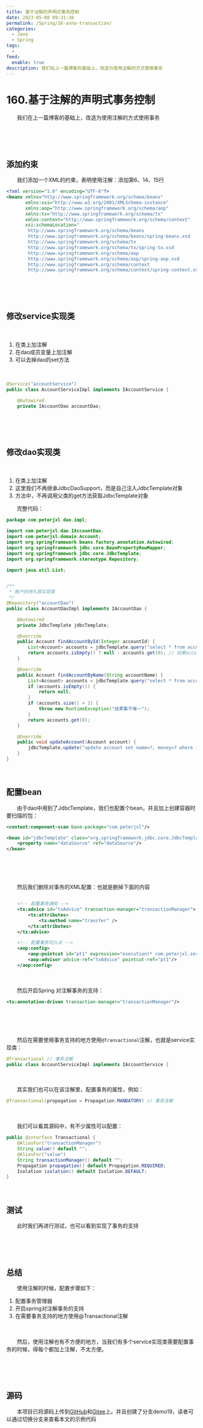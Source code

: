 ```yaml
---
title: 基于注解的声明式事务控制
date: 2023-05-08 09:31:38
permalink: /Spring/16-anno-transaction/
categories:
  - Java
  - Spring
tags:
  - 
feed:
  enable: true
description: 我们在上一篇博客的基础上，改造为使用注解的方式使用事务
---
```

# 160.基于注解的声明式事务控制

　　我们在上一篇博客的基础上，改造为使用注解的方式使用事务

　<!-- more -->　‍

　　‍

## 添加约束

　　我们添加一个XML的约束，表明使用注解：添加第6、14、15行

```xml
<?xml version="1.0" encoding="UTF-8"?>
<beans xmlns="http://www.springframework.org/schema/beans"
       xmlns:xsi="http://www.w3.org/2001/XMLSchema-instance"
       xmlns:aop="http://www.springframework.org/schema/aop"
       xmlns:tx="http://www.springframework.org/schema/tx"
       xmlns:context="http://www.springframework.org/schema/context"
       xsi:schemaLocation="
        http://www.springframework.org/schema/beans
        http://www.springframework.org/schema/beans/spring-beans.xsd
        http://www.springframework.org/schema/tx
        http://www.springframework.org/schema/tx/spring-tx.xsd
        http://www.springframework.org/schema/aop
        http://www.springframework.org/schema/aop/spring-aop.xsd
        http://www.springframework.org/schema/context
        http://www.springframework.org/schema/context/spring-context.xsd">
```

　　‍

　　‍

## 修改service实现类

　　‍

1. 在类上加注解
2. 在dao成员变量上加注解
3. 可以去掉dao的set方法

　　‍

```java
@Service("accountService")
public class AccountServiceImpl implements IAccountService {

    @Autowired
    private IAccountDao accountDao;
```

　　‍

　　‍

## 修改dao实现类

　　‍

1. 在类上加注解
2. 这里我们不再继承JdbcDaoSupport，而是自己注入JdbcTemplate对象
3. 方法中，不再调用父类的get方法获取JdbcTemplate对象

　　完整代码：

```java
package com.peterjxl.dao.impl;

import com.peterjxl.dao.IAccountDao;
import com.peterjxl.domain.Account;
import org.springframework.beans.factory.annotation.Autowired;
import org.springframework.jdbc.core.BeanPropertyRowMapper;
import org.springframework.jdbc.core.JdbcTemplate;
import org.springframework.stereotype.Repository;

import java.util.List;


/**
 * 账户的持久层实现类
 */
@Repository("accountDao")
public class AccountDaoImpl implements IAccountDao {

    @Autowired
    private JdbcTemplate jdbcTemplate;

    @Override
    public Account findAccountById(Integer accountId) {
        List<Account> accounts = jdbcTemplate.query("select * from account where id = ?", new BeanPropertyRowMapper<>(Account.class), accountId);
        return accounts.isEmpty() ? null : accounts.get(0); // 如果accounts为空，返回null，否则返回accounts.get(0)
    }

    @Override
    public Account findAccountByName(String accountName) {
        List<Account> accounts = jdbcTemplate.query("select * from account where name = ?", new BeanPropertyRowMapper<>(Account.class), accountName);
        if (accounts.isEmpty()) {
            return null;
        }
        if (accounts.size() > 1) {
            throw new RuntimeException("结果集不唯一");
        }
        return accounts.get(0);
    }

    @Override
    public void updateAccount(Account account) {
        jdbcTemplate.update("update account set name=?, money=? where id=?", account.getName(), account.getMoney(), account.getId());
    }
}

```

　　‍

## 配置bean

　　由于dao中用到了JdbcTemplate，我们也配置个bean，并且加上创建容器时要扫描的包：

```xml
<context:component-scan base-package="com.peterjxl"/>

<bean id="jdbcTemplate" class="org.springframework.jdbc.core.JdbcTemplate">
    <property name="dataSource" ref="dataSource"/>
</bean>
```

　　‍

　　‍

　　然后我们删除对事务的XML配置：也就是删掉下面的内容

```xml

    <!-- 配置事务通知 -->
    <tx:advice id="txAdvice" transaction-manager="transactionManager">
        <tx:attributes>
            <tx:method name="transfer" />
        </tx:attributes>
    </tx:advice>

    <!-- 配置事务切入点 -->
    <aop:config>
        <aop:pointcut id="pt1" expression="execution(* com.peterjxl.service.impl.*.*(..))"/>
        <aop:advisor advice-ref="txAdvice" pointcut-ref="pt1"/>
    </aop:config>
```

　　‍

　　然后开启Spring 对注解事务的支持：

```xml
<tx:annotation-driven transaction-manager="transactionManager"/>
```

　　‍

　　‍

　　然后在需要使用事务支持的地方使用`@Transactional`​注解，也就是service实现类：

```java
@Transactional // 事务注解
public class AccountServiceImpl implements IAccountService {
```

　　‍

　　其实我们也可以在该注解里，配置事务的属性，例如：

```java
@Transactional(propagation = Propagation.MANDATORY) // 事务注解
```

　　‍

　　我们可以看其源码中，有不少属性可以配置：

```java
public @interface Transactional {
	@AliasFor("transactionManager")
	String value() default "";
	@AliasFor("value")
	String transactionManager() default "";
	Propagation propagation() default Propagation.REQUIRED;
	Isolation isolation() default Isolation.DEFAULT;
}
```

　　‍

## 测试

　　此时我们再进行测试，也可以看到实现了事务的支持

　　‍

　　‍

## 总结

　　使用注解的时候，配置步骤如下：

1. 配置事务管理器
2. 开启spring对注解事务的支持
3. 在需要事务支持的地方使用@Transactional注解

　　‍

　　然后，使用注解也有不方便的地方，当我们有多个service实现类需要配置事务的时候，得每个都加上注解，不太方便。

　　‍

　　‍

## 源码

　　本项目已将源码上传到[GitHub](https://github.com/Peter-JXL/LearnSpring)和[Gitee](https://gitee.com/peterjxl/LearnSpring)上。并且创建了分支demo19，读者可以通过切换分支来查看本文的示例代码
